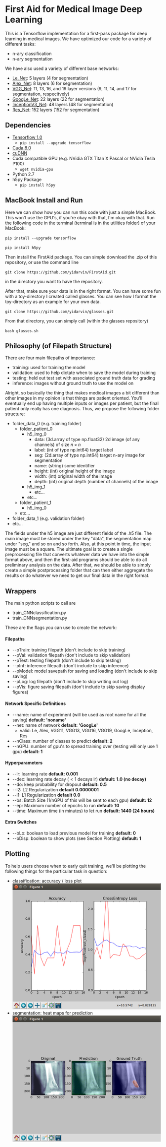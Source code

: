 # First Aid for Medical Image Deep Learning

This is a Tensorflow implementation for a first-pass package for deep learning in medical images.  We have optimized our code for a variety of different tasks:

- n-ary classification
- n-ary segmentation

We have also used a variety of different base networks:

- [Le_Net](http://yann.lecun.com/exdb/lenet/): 5 layers (4 for segmentation)
- [Alex_Net](http://papers.nips.cc/paper/4824-imagenet-classification-with-deep-convolutional-neural-networks): 8 layers (6 for segmentation)
- [VGG_Net](https://arxiv.org/abs/1409.1556): 11, 13, 16, and 19 layer versions (9, 11, 14, and 17 for segmentation, respecitvely)
- [GoogLe_Net](https://arxiv.org/abs/1409.4842): 22 layers (22 for segmentation)
- [InceptionV3_Net](https://arxiv.org/abs/1512.00567): 48 layers (48 for segmentation)
- [Res_Net](https://arxiv.org/abs/1512.03385): 152 layers (152 for segmentation)

## Dependencies

- [Tensorflow 1.0](https://www.tensorflow.org/install/)
  - `pip install --upgrade tensorflow`
- [Cuda 8.0](https://developer.nvidia.com/cuda-downloads)
- [cuDNN](https://developer.nvidia.com/cudnn)
- Cuda compatible GPU (e.g. NVidia GTX Titan X Pascal or NVidia Tesla P100)
  - `wget nvidia-gpu`
- Python 2.7
- h5py Package
  - `pip install h5py`

## MacBook Install and Run

Here we can show how you can run this code with just a simple MacBook.  This won't use the GPU's, if you're okay with that, I'm okay with that.  Run the following code in the terminal (terminal is in the utilities folder) of your MacBook:

`pip install --upgrade tensorflow`

`pip install h5py`

Then install the FirstAid package.  You can simple download the .zip of this repository, or use the command line

`git clone https://github.com/yidarvin/FirstAid.git`

in the directory you want to have the repository.

After that, make sure your data is in the right format.  You can have some fun with a toy-directory I created called glasses.  You can see how I format the toy-directory as an example for your own data.

`git clone https://github.com/yidarvin/glasses.git`

From that directory, you can simply call (within the glasses repository)

`bash glasses.sh`



## Philosophy (of Filepath Structure)

There are four main filepaths of importance:

- training: used for training the model
- validation: used to help dictate when to save the model during training
- testing: held out test set with associated ground truth data for grading
- inference: images without ground truth to use the model on

Alright, so basically the thing that makes medical images a bit different than other images in my opinion is that things are patient oriented.  You'll eventually end up having multiple inputs or images per patient, but the final patient only really has one diagnosis.  Thus, we propose the following folder structure:

- folder_data_0 (e.g. training folder)
  - folder_patient_0
    - h5_img_0
      - data: (3d.array of type np.float32) 2d image (of any channels) of size $n \times n$
      - label: (int of type np.int64) target label
      - seg: (2d.array of type np.int64) target n-ary image for segmentation
      - name: (string) some identifier
      - height: (int) original height of the image
      - width: (int) original width of the image
      - depth: (int) original depth (number of channels) of the image
    - h5_img_1
      - etc...
    - etc...
  - folder_patient_1
    - h5_img_0
  - etc...
- folder_data_1 (e.g. validation folder)
- etc...

The fields under the h5 image are just different fields of the .h5 file.  The main image must be stored under the key "data", the segmentation map under "seg," and so on and so forth.  Also, at this point in time, the input image must be a square.  The ultimate goal is to create a single preprocessing file that converts whatever data we have into the simple format above, and then the first-aid programs should be able to do all preliminary analysis on the data.  After that, we should be able to simply create a simple postprocessing folder that can then either aggregate the results or do whatever we need to get our final data in the right format.

## Wrappers

The main python scripts to call are

- train_CNNclassification.py
- train_CNNsegmentation.py

These are the flags you can use to create the network:

#### Filepaths
- --pTrain: training filepath (don't include to skip training)
- --pVal: validation filepath (don't include to skip validation)
- --pTest: testing filepath (don't include to skip testing)
- --pInf: inference filepath (don't include to skip inference)
- --pModel: model savepath for saving and loading (don't include to skip saving)
- --pLog: log filepath (don't include to skip writing out log)
- --pVis: figure saving filepath (don't include to skip saving display figures)

#### Network Specific Definitions
- --name: name of experiment (will be used as root name for all the saving) **default: 'noname'**
- --net: name of network **default: 'GoogLe'**
  - valid: Le, Alex, VGG11, VGG13, VGG16, VGG19, GoogLe, Inception, Res
- --nClass: number of classes to predict **default: 2**
- --nGPU: number of gpu's to spread training over (testing will only use 1 gpu) **default: 1**

#### Hyperparameters
- --lr: learning rate **default: 0.001**
- --dec: learning rate decay ($<1$ decays lr) **default: 1.0 (no decay)**
- --do: keep probability for dropout **default: 0.5**
- --l2: L2 Regularization **default 0.0000001**
- --l1: L1 Regularization **default 0.0**
- --bs: Batch Size (1/nGPU of this will be sent to each gpu) **default: 12**
- --ep: Maximum number of epochs to run **default: 10**
- --time: Maximum time (in minutes) to let run **default: 1440 (24 hours)**

#### Extra Switches
- --bLo: boolean to load previous model for training **default: 0**
- --bDisp: boolean to show plots (see Section Plotting) **default: 1**

## Plotting

To help users choose when to early quit training, we'll be plotting the following things for the particular task in question:

- classification: accuracy / loss plot
![](examples/accuracy.png)
- segmentation: heat maps for prediction
![](examples/segmentation.png)
